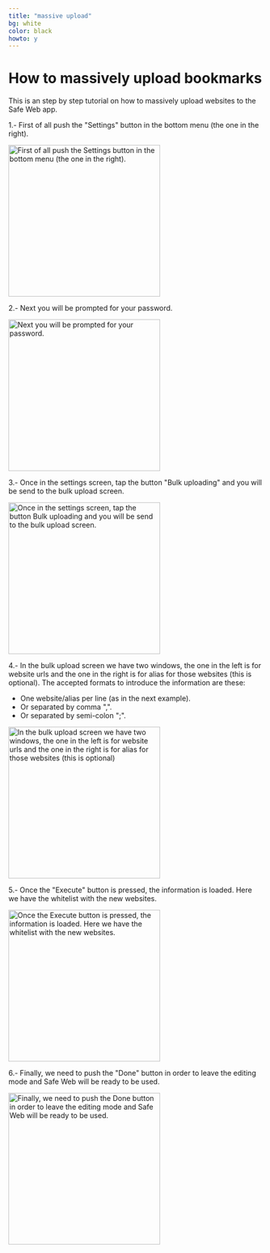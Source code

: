 ```yaml
---
title: "massive upload"
bg: white
color: black
howto: y
---
```


# How to massively upload bookmarks

This is an step by step tutorial on how to massively upload websites to the Safe Web app.

1.- First of all push the "Settings" button in the bottom menu (the one in the right).

<img src="/img/howto/bulk-s1_framed.png" alt="First of all push the Settings button in the bottom menu (the one in the right)." title="How to massively upload bookmarks tutorial step 1" width="300" />

2.- Next you will be prompted for your password.

<img src="/img/howto/bulk-s2_framed.png" alt="Next you will be prompted for your password." title="How to massively upload bookmarks tutorial step 2" width="300" />

3.- Once in the settings screen, tap the button "Bulk uploading" and you will be send to the bulk upload screen.

<img src="/img/howto/bulk-s3_framed.png" alt="Once in the settings screen, tap the button Bulk uploading and you will be send to the bulk upload screen." title="How to massively upload bookmarks tutorial step 3" width="300" />

4.- In the bulk upload screen we have two windows, the one in the left is for website urls and the one in the right is for alias for those websites (this is optional). The accepted formats to introduce the information are these:

- One website/alias per line (as in the next example).
- Or separated by comma ",".
- Or separated by semi-colon ";".

<img src="/img/howto/bulk-s4_framed.png" alt="In the bulk upload screen we have two windows, the one in the left is for website urls and the one in the right is for alias for those websites (this is optional)" title="How to massively upload bookmarks tutorial step 4" width="300" />

5.- Once the "Execute" button is pressed, the information is loaded. Here we have the whitelist with the new websites.

<img src="/img/howto/bulk-s5_framed.png" alt="Once the Execute button is pressed, the information is loaded. Here we have the whitelist with the new websites." title="How to massively upload bookmarks tutorial step 5" width="300" />

6.- Finally, we need to push the "Done" button in order to leave the editing mode and Safe Web will be ready to be used.

<img src="/img/howto/bulk-s6_framed.png" alt="Finally, we need to push the Done button in order to leave the editing mode and Safe Web will be ready to be used." title="How to massively upload bookmarks tutorial step 6" width="300" />
